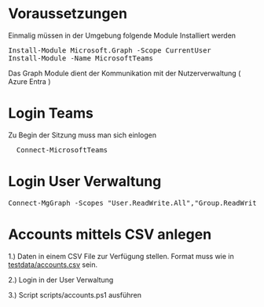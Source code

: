 # Voraussetzungen
Einmalig müssen in der Umgebung folgende Module Installiert werden

<pre>
Install-Module Microsoft.Graph -Scope CurrentUser
Install-Module -Name MicrosoftTeams
</pre>
Das Graph Module dient der Kommunikation mit der Nutzerverwaltung ( Azure Entra )


# Login  Teams

Zu Begin der Sitzung muss man sich einlogen 

<pre>
  Connect-MicrosoftTeams 
</pre>


# Login User Verwaltung

<pre>
Connect-MgGraph -Scopes "User.ReadWrite.All","Group.ReadWrite.All"
</pre>



# Accounts mittels CSV anlegen
 
1.) Daten in einem CSV File zur Verfügung stellen. Format muss wie in [testdata/accounts.csv](testdata/accounts.csv) sein.

2.) Login in der User Verwaltung

3.) Script scripts/accounts.ps1 ausführen

